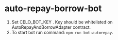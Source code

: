 # auto-repay-borrow-bot

1. Set CELO_BOT_KEY . Key should be whitelisted on AutoRepayAndBorrowAdapter contract.
2. To start bot run command: `npm run bot:autorepay`.